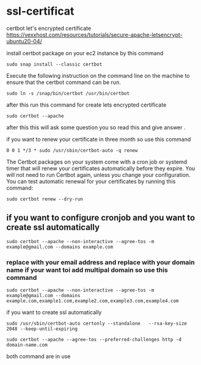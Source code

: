 # ssl-certificat

certbot let's encrypted certificate 
https://vexxhost.com/resources/tutorials/secure-apache-letsencrypt-ubuntu20-04/

install certbot package on your ec2 instance by this command 

```
sudo snap install --classic certbot
```
Execute the following instruction on the command line on the machine to ensure that the certbot command can be run.
```
sudo ln -s /snap/bin/certbot /usr/bin/certbot
```



 after this run this command for create lets encrypted certificate 

 ```
 sudo certbot --apache
```

after this 
this will ask some question you so read this and give answer .

if you want to renew your certificate in three month so use this command 
```
0 0 1 */3 * sudo /usr/sbin/certbot-auto -q renew
```

The Certbot packages on your system come with a cron job or systemd timer that will renew your certificates automatically before they expire. You will not need to run Certbot again, unless you change your configuration. You can test automatic renewal for your certificates by running this command:

```
sudo certbot renew --dry-run
```
## if you want to configure cronjob and you want to create ssl automatically 
```
sudo certbot --apache --non-interactive --agree-tos -m example@gmail.com --domains example.com 
```
### replace with your email address and replace with your domain name if your want toi add multipal domain so use this command 
```
sudo certbot --apache --non-interactive --agree-tos -m example@gmail.com --domains example.com,example1.com,example2.com,example3.com,example4.com
```

if you want to create ssl automatically 
```
sudo /usr/sbin/certbot-auto certonly --standalone   --rsa-key-size 2048 --keep-until-expiring
```

```
sudo certbot --apache --agree-tos --preferred-challenges http -d domain-name.com
```
both command are in use 
